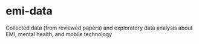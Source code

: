 # emi-data
Collected data (from reviewed papers) and exploratory data analysis about EMI, mental health, and mobile technology
